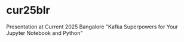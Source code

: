 # cur25blr
Presentation at Current 2025 Bangalore "Kafka Superpowers for Your Jupyter Notebook and Python"
